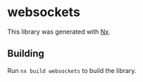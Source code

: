 # websockets

This library was generated with [Nx](https://nx.dev).

## Building

Run `nx build websockets` to build the library.
